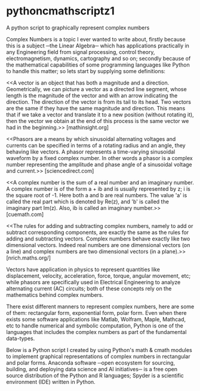# pythoncmathscriptz1
A python script to graphically represent complex numbers

Complex Numbers is a topic I ever wanted to write about, firstly because this is a subject ─the Linear Algebra─ which has applications practically in any Engineering field from signal processing, control theory, electromagnetism, dynamics, cartography and so on; secondly because of the mathematical capabilities of some programming languages like Python to handle this matter; so lets start by supplying some definitions: 

<<A vector is an object that has both a magnitude and a direction. Geometrically, we can picture a vector as a directed line segment, whose length is the magnitude of the vector and with an arrow indicating the direction. The direction of the vector is from its tail to its head. Two vectors are the same if they have the same magnitude and direction. This means that if we take a vector and translate it to a new position (without rotating it), then the vector we obtain at the end of this process is the same vector we had in the beginning.>> [mathinsight.org]

<<Phasors are a means by which sinusoidal alternating voltages and currents can be specified in terms of a rotating radius and an angle, they behaving like vectors. A phasor represents a time-varying sinusoidal waveform by a fixed complex number. In other words a phasor is a complex number representing the amplitude and phase angle of a sinusoidal voltage and current.>> [sciencedirect.com]

<<A complex number is the sum of a real number and an imaginary number. A complex number is of the form a + ib and is usually represented by z; i is the square root of -1. Here both a and b are real numbers. The value 'a' is called the real part which is denoted by Re(z), and 'b' is called the imaginary part Im(z). Also, ib is called an imaginary number.>> [cuemath.com]

<<The rules for adding and subtracting complex numbers, namely to add or subtract corresponding components, are exactly the same as the rules for adding and subtracting vectors. Complex numbers behave exactly like two dimensional vectors. Indeed real numbers are one dimensional vectors (on a line) and complex numbers are two dimensional vectors (in a plane).>> [nrich.maths.org/]

Vectors have application in physics to represent quantities like displacement, velocity, acceleration, force, torque, angular movement, etc; while phasors are specifically used in Electrical Engineering to analyze alternating current (AC) circuits; both of these concepts rely on the mathematics behind complex numbers.  

There exist different manners to represent complex numbers, here are some of them: rectangular form, exponential form, polar form. Even when there exists some software applications like Matlab, Wolfram, Maple, Mathcad, etc to handle numerical and symbolic computation, Python is one of the languages that includes the complex numbers as part of the fundamental data-types. 

Below is a Python script I created by using Python's math & cmath modules to implement graphical representations of complex numbers in rectangular and polar forms. Anaconda software ─open ecosystem for sourcing, building, and deploying data science and AI initiatives─ is a free open source distribution of the Python and R languages; Spyder is a scientific environment (IDE) written in Python.
